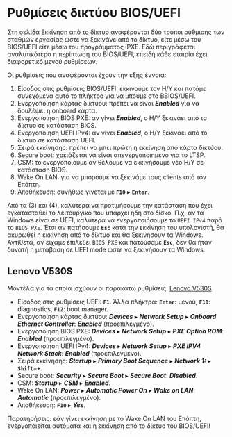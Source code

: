 # Ρυθμίσεις δικτύου BIOS/UEFI

Στη σελίδα [Εκκίνηση από το δίκτυο](../../ltsp/netboot.md) αναφέρονται δύο
τρόποι ρύθμισης των σταθμών εργασίας ώστε να ξεκινάνε από το δίκτυο, είτε μέσω
του BIOS/UEFI είτε μέσω του προγράμματος iPXE. Εδώ περιγράφεται αναλυτικότερα η
περίπτωση του BIOS/UEFI, επειδή κάθε εταιρία έχει διαφορετικό μενού ρυθμίσεων.

Οι ρυθμίσεις που αναφέρονται έχουν την εξής έννοια:

1.  Είσοδος στις ρυθμίσεις BIOS/UEFI: εκκινούμε τον Η/Υ και πατάμε συνεχόμενα
    αυτό το πλήκτρο για να μπούμε στο BBIOS/UEFI.
2.  Ενεργοποίηση κάρτας δικτύου: πρέπει να είναι ***Enabled*** για να δουλέψει
    η onboard κάρτα.
3.  Ενεργοποίηση BIOS PXE: αν γίνει ***Enabled***, ο Η/Υ ξεκινάει από το δίκτυο
    σε κατάσταση BIOS.
4.  Ενεργοποίηση UEFI IPv4: αν γίνει ***Enabled***, ο Η/Υ ξεκινάει από το
    δίκτυο σε κατάσταση UEFI.
5.  Σειρά εκκίνησης: πρέπει να μπει πρώτη η εκκίνηση από κάρτα δικτύου.
6.  Secure boot: χρειάζεται να είναι απενεργοποιημένο για το LTSP.
7.  CSM: το ενεργοποιούμε αν θέλουμε να εκκινήσουμε νέο Η/Υ σε κατάσταση BIOS.
7.  Wake On LAN: για να μπορούμε να ξεκινάμε τους clients από τον Επόπτη.
8.  Αποθήκευση: συνήθως γίνεται με **`F10`** ▸ **`Enter`**.

Από τα (3) και (4), καλύτερα να προτιμήσουμε την κατάσταση που έχει
εγκατασταθεί το λειτουργικό που υπάρχει ήδη στο δίσκο. Π.χ. αν τα Windows είναι
σε UEFI, καλύτερα να ενεργοποιήσουμε το `UEFI IPv4` παρά το `BIOS PXE`. Έτσι αν
πατήσουμε **`Esc`** κατά την εκκίνηση του υπολογιστή, θα ακυρωθεί η εκκίνηση
από το δίκτυο και θα ξεκινήσουν τα Windows. Αντίθετα, αν είχαμε επιλέξει `BIOS
PXE` και πατούσαμε **`Esc`**, δεν θα ήταν δυνατή η μετάβαση σε UEFI mode ώστε
να ξεκινήσουν τα Windows.

## Lenovo V530S

Μοντέλα για τα οποία ισχύουν οι παρακάτω ρυθμίσεις:
[Lenovo V530S](https://www.lenovo.com/nz/en/desktops-and-all-in-ones/lenovo/v-series/Lenovo-V530S-07ICB-Desktop/p/11LV1VDV53S)

- Είσοδος στις ρυθμίσεις UEFI: **`F1`**. Άλλα πλήκτρα: **`Enter`**: μενού,
  **`F10`**: diagnostics, **`F12`**: boot manager.
- Ενεργοποίηση κάρτας δικτύου: ***Devices*** ▸ ***Network Setup*** ▸ ***Onboard
  Ethernet Controller***: ***Enabled*** (προεπιλεγμένο).
- Ενεργοποίηση BIOS PXE: ***Devices*** ▸ ***Network Setup*** ▸ ***PXE Option
  ROM***: ***Enabled*** (προεπιλεγμένο).
- Ενεργοποίηση UEFI IPv4: ***Devices*** ▸ ***Network Setup*** ▸ ***PXE IPV4
  Network Stack***: ***Enabled*** (προεπιλεγμένο).
- Σειρά εκκίνησης: ***Startup*** ▸ ***Primary Boot Sequence*** ▸ ***Network
  1:*** ▸ **`Shift`**+**`+`**.
- Secure boot: ***Security*** ▸ ***Secure Boot*** ▸ ***Secure Boot***:
  ***Disabled***.
- CSM: ***Startup*** ▸ ***CSM*** ▸ ***Enabled***.
- Wake On LAN: ***Power*** ▸ ***Automatic Power On*** ▸ ***Wake on LAN***:
  ***Automatic*** (προεπιλεγμένο).
- Αποθήκευση: **`F10`** ▸ ***Yes***.

Παρατηρήσεις: εάν γίνει εκκίνηση με το Wake On LAN του Επόπτη, ενεργοποιείται
αυτόματα και η εκκίνηση από το δίκτυο του BIOS/UEFI!
